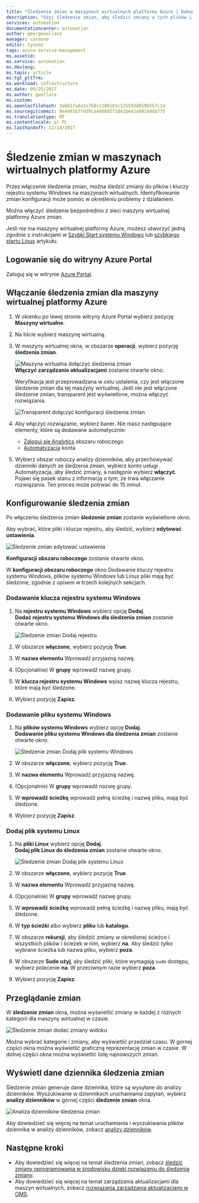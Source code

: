 ```yaml
---
title: "Śledzenie zmian w maszynach wirtualnych platformy Azure | Dokumentacja firmy Microsoft"
description: "Użyj śledzenie zmian, aby śledzić zmiany w tych plików i rejestru na maszynach wirtualnych."
services: automation
documentationcenter: automation
author: georgewallace
manager: carmonm
editor: tysonn
tags: azure-service-management
ms.assetid: 
ms.service: automation
ms.devlang: 
ms.topic: article
ms.tgt_pltfrm: 
ms.workload: infrastructure
ms.date: 09/25/2017
ms.author: gwallace
ms.custom: 
ms.openlocfilehash: 3a661fada2e768c2206183c125593d019b557c1d
ms.sourcegitcommit: 0e4491b7fdd9ca4408d5f2d41be42a09164db775
ms.translationtype: MT
ms.contentlocale: pl-PL
ms.lasthandoff: 12/14/2017
---
```

# <a name="track-changes-in-your-azure-virtual-machines"></a>Śledzenie zmian w maszynach wirtualnych platformy Azure

Przez włączenie śledzenia zmian, można śledzić zmiany do plików i kluczy rejestru systemu Windows na maszynach wirtualnych. Identyfikowanie zmian konfiguracji może pomóc w określeniu problemy z działaniem.

Można włączyć śledzenie bezpośrednio z sieci maszyny wirtualnej platformy Azure zmian.

Jeśli nie ma maszyny wirtualnej platformy Azure, możesz utworzyć jedną zgodnie z instrukcjami w [Szybki Start systemu Windows](../virtual-machines/windows/quick-create-portal.md) lub [szybkiego startu Linux](../virtual-machines/linux/quick-create-portal.md) artykułu.

## <a name="sign-in-to-the-azure-portal"></a>Logowanie się do witryny Azure Portal
Zaloguj się w witrynie [Azure Portal](https://portal.azure.com/).

## <a name="enable-change-tracking-for-an-azure-virtual-machine"></a>Włączanie śledzenia zmian dla maszyny wirtualnej platformy Azure

1. W okienku po lewej stronie witryny Azure Portal wybierz pozycję **Maszyny wirtualne**.
2. Na liście wybierz maszynę wirtualną.
3. W maszyny wirtualnej okna, w obszarze **operacji**, wybierz pozycję **śledzenia zmian**. 

   ![Maszyna wirtualna dołączyć śledzenia zmian](./media/automation-vm-change-tracking/change-onboard-vm-blade.png)  
    **Włączyć zarządzanie aktualizacjami** zostanie otwarte okno.

    Weryfikacja jest przeprowadzana w celu ustalenia, czy jest włączone śledzenie zmian dla tej maszyny wirtualnej. Jeśli nie jest włączone śledzenie zmian, transparent jest wyświetlone, można włączyć rozwiązania.

   ![Transparent dołączyć konfiguracji śledzenia zmian](./media/automation-vm-change-tracking/change-onboard-banner.png)

4. Aby włączyć rozwiązanie, wybierz baner. Nie masz następujące elementy, które są dodawane automatycznie:

   * [Zaloguj się Analytics](../log-analytics/log-analytics-overview.md) obszaru roboczego
   * [Automatyzacja](../automation/automation-offering-get-started.md) konta

5. Wybierz obszar roboczy analizy dzienników, aby przechowywać dzienniki danych ze śledzenia zmian, wybierz konto usługi Automatyzacja, aby śledzić zmiany, a następnie wybierz **włączyć**.  
    Pojawi się pasek stanu z informacją o tym, że trwa włączanie rozwiązania. Ten proces może potrwać do 15 minut.

## <a name="configure-change-tracking"></a>Konfigurowanie śledzenia zmian

Po włączeniu śledzenia zmian **śledzenie zmian** zostanie wyświetlone okno. 

Aby wybrać, które pliki i klucze rejestru, aby śledzić, wybierz **edytować ustawienia**.

   ![Śledzenie zmian edytować ustawienia](./media/automation-vm-change-tracking/change-edit-settings.png)

   **Konfiguracji obszaru roboczego** zostanie otwarte okno. 

W **konfiguracji obszaru roboczego** okno Dodawanie kluczy rejestru systemu Windows, plików systemu Windows lub Linux pliki mają być śledzone, zgodnie z opisem w trzech kolejnych sekcjach.

### <a name="add-a-windows-registry-key"></a>Dodawanie klucza rejestru systemu Windows

1. Na **rejestru systemu Windows** wybierz opcję **Dodaj**.  
    **Dodać rejestru systemu Windows dla śledzenia zmian** zostanie otwarte okno.

   ![Śledzenie zmian Dodaj rejestru](./media/automation-vm-change-tracking/change-add-registry.png)

2. W obszarze **włączone**, wybierz pozycję **True**.
3. W **nazwa elementu** Wprowadź przyjazną nazwę.
4. (Opcjonalnie) W **grupy** wprowadź nazwę grupy.
5. W **klucza rejestru systemu Windows** wpisz nazwę klucza rejestru, które mają być śledzone.
6. Wybierz pozycję **Zapisz**.

### <a name="add-a-windows-file"></a>Dodawanie pliku systemu Windows

1. Na **plików systemu Windows** wybierz opcję **Dodaj**.  
    **Dodawanie pliku systemu Windows dla śledzenia zmian** zostanie otwarte okno.

   ![Śledzenie zmian Dodaj plik systemu Windows](./media/automation-vm-change-tracking/change-add-win-file.png)

2. W obszarze **włączone**, wybierz pozycję **True**.
3. W **nazwa elementu** Wprowadź przyjazną nazwę.
4. (Opcjonalnie) W **grupy** wprowadź nazwę grupy.
5. W **wprowadź ścieżkę** wprowadź pełną ścieżkę i nazwę pliku, mają być śledzone.
6. Wybierz pozycję **Zapisz**.

### <a name="add-a-linux-file"></a>Dodaj plik systemu Linux

1. Na **pliki Linux** wybierz opcję **Dodaj**.  
    **Dodaj plik Linux do śledzenia zmian** zostanie otwarte okno.

   ![Śledzenie zmian Dodaj plik systemu Linux](./media/automation-vm-change-tracking/change-add-linux-file.png)

2. W obszarze **włączone**, wybierz pozycję **True**.
3. W **nazwa elementu** Wprowadź przyjazną nazwę.
4. (Opcjonalnie) W **grupy** wprowadź nazwę grupy.
5. W **wprowadź ścieżkę** wprowadź pełną ścieżkę i nazwę pliku, mają być śledzone.
6. W **typ ścieżki** albo wybierz **pliku** lub **katalogu**.
7. W obszarze **rekursji**, aby śledzić zmiany w określonej ścieżce i wszystkich plików i ścieżek w nim, wybierz **na**. Aby śledzić tylko wybrane ścieżka lub nazwa pliku, wybierz **poza**.
8. W obszarze **Sudo użyj**, aby śledzić pliki, które wymagają `sudo` dostępu, wybierz polecenie **na**. W przeciwnym razie wybierz **poza**.
9. Wybierz pozycję **Zapisz**.

## <a name="view-changes"></a>Przeglądanie zmian

W **śledzenie zmian** okna, można wyświetlić zmiany w każdej z różnych kategorii dla maszyny wirtualnej w czasie.

   ![Śledzenie zmian dodać zmiany widoku](./media/automation-vm-change-tracking/change-view-changes.png)

Można wybrać kategorie i zmiany, aby wyświetlić przedział czasu. W górnej części okna można wyświetlić graficzną reprezentację zmian w czasie. W dolnej części okna można wyświetlić listę najnowszych zmian.

## <a name="view-change-tracking-log-data"></a>Wyświetl dane dziennika śledzenia zmian

Śledzenie zmian generuje dane dziennika, które są wysyłane do analizy dzienników. Wyszukiwanie w dziennikach uruchamiania zapytań, wybierz **analizy dzienników** w górnej części **śledzenie zmian** okna.

   ![Analiza dzienników śledzenia zmian](./media/automation-vm-change-tracking/change-log-analytics.png)

Aby dowiedzieć się więcej na temat uruchamiania i wyszukiwania plików dziennika w analizy dzienników, zobacz [analizy dzienników](../log-analytics/log-analytics-overview.md).

## <a name="next-steps"></a>Następne kroki

* Aby dowiedzieć się więcej na temat śledzenia zmian, zobacz [śledzić zmiany oprogramowania w środowisku dzięki rozwiązaniu do śledzenia zmiany](../log-analytics/log-analytics-change-tracking.md).
* Aby dowiedzieć się więcej na temat zarządzania aktualizacjami dla maszyn wirtualnych, zobacz [rozwiązania zarządzania aktualizacjami w OMS](../operations-management-suite/oms-solution-update-management.md).
